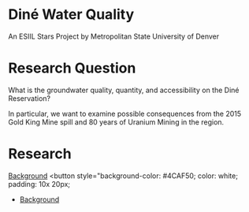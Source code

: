 # Diné Water Quality
An ESIIL Stars Project by Metropolitan State University of Denver

# Research Question
What is the groundwater quality, quantity, and accessibility on the Diné Reservation?

In particular, we want to examine possible consequences from the 2015 Gold King Mine spill
and 80 years of Uranium Mining in the region.

# Research
<a href="https://megsmedes.github.io/DineWaterQuality.github.io/background" class="button">Background</a>
<button style="background-color: #4CAF50; color: white; padding: 10x 20px;

- [Background](https://megsmedes.github.io/DineWaterQuality.github.io/background)
